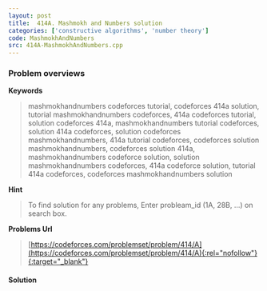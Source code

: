 ```yaml
---
layout: post
title:  414A. Mashmokh and Numbers solution
categories: ['constructive algorithms', 'number theory']
code: MashmokhAndNumbers
src: 414A-MashmokhAndNumbers.cpp
---
```

### **Problem overviews**

**Keywords**
> mashmokhandnumbers codeforces tutorial, codeforces 414a solution, tutorial mashmokhandnumbers codeforces, 414a codeforces tutorial, solution codeforces 414a, mashmokhandnumbers tutorial codeforces, solution 414a codeforces, solution codeforces mashmokhandnumbers, 414a tutorial codeforces, codeforces solution mashmokhandnumbers, codeforces solution 414a, mashmokhandnumbers codeforce solution, solution mashmokhandnumbers codeforces, 414a codeforce solution, tutorial 414a codeforces, codeforces mashmokhandnumbers solution

**Hint**
> To find solution for any problems, Enter probleam_id (1A, 28B, ...) on search box. 

**Problems Url**
> [https://codeforces.com/problemset/problem/414/A](https://codeforces.com/problemset/problem/414/A){:rel="nofollow"}{:target="_blank"}

#### **Solution**



